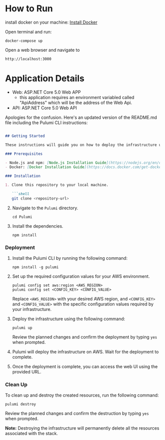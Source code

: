 # How to Run

install docker on your machine: [Install Docker](https://docs.docker.com/engine/install/)


Open terminal and run:
```
docker-compose up
```

Open a web browser and navigate to 
```
http://localhost:3000
```


# Application Details

- Web: ASP.NET Core 5.0 Web APP
  - this application requires an environment variabled called "ApiAddress" which will be the address of the Web Api.
- API: ASP.NET Core 5.0 Web API

Apologies for the confusion. Here's an updated version of the README.md file including the Pulumi CLI instructions:

```markdown

## Getting Started

These instructions will guide you on how to deploy the infrastructure using Pulumi.

### Prerequisites

- Node.js and npm: [Node.js Installation Guide](https://nodejs.org/en/download/)
- Docker: [Docker Installation Guide](https://docs.docker.com/get-docker/)

### Installation

1. Clone this repository to your local machine.

   ```shell
   git clone <repository-url>
   ```

2. Navigate to the `Pulumi` directory.

   ```shell
   cd Pulumi
   ```

3. Install the dependencies.

   ```shell
   npm install
   ```

### Deployment

1. Install the Pulumi CLI by running the following command:

   ```shell
   npm install -g pulumi
   ```

2. Set up the required configuration values for your AWS environment.

   ```shell
   pulumi config set aws:region <AWS_REGION>
   pulumi config set <CONFIG_KEY> <CONFIG_VALUE>
   ```

   Replace `<AWS_REGION>` with your desired AWS region, and `<CONFIG_KEY>` and `<CONFIG_VALUE>` with the specific configuration values required by your infrastructure.

3. Deploy the infrastructure using the following command:

   ```shell
   pulumi up
   ```

   Review the planned changes and confirm the deployment by typing `yes` when prompted.

4. Pulumi will deploy the infrastructure on AWS. Wait for the deployment to complete.

5. Once the deployment is complete, you can access the web UI using the provided URL.

### Clean Up

To clean up and destroy the created resources, run the following command:

```shell
pulumi destroy
```

Review the planned changes and confirm the destruction by typing `yes` when prompted.

**Note:** Destroying the infrastructure will permanently delete all the resources associated with the stack.